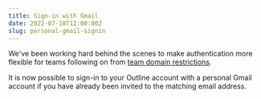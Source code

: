 ```yaml
---
title: Sign-in with Gmail
date: 2022-07-18T12:00:00Z
slug: personal-gmail-signin
---
```


We've been working hard behind the scenes to make authentication more flexible for teams following on from [team domain restrictions](/changelog/team-domains).

It is now possible to sign-in to your Outline account with a personal Gmail account if you have already been invited to the matching email address.
